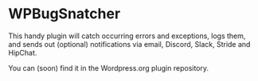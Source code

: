 # WPBugSnatcher
This handy plugin will catch occurring errors and exceptions, logs them, and sends out (optional) notifications via 
email, Discord, Slack, Stride and HipChat.

You can (soon) find it in the Wordpress.org plugin repository.
